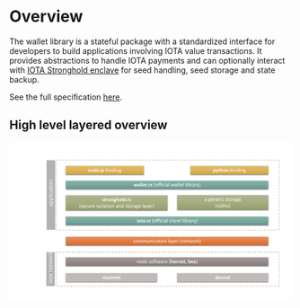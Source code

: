# Overview

The wallet library is a stateful package with a standardized interface for developers to build applications involving IOTA value transactions. It provides abstractions to handle IOTA payments and can optionally interact with [IOTA Stronghold enclave](https://github.com/iotaledger/stronghold.rs/) for seed handling, seed storage and state backup. 

See the full specification [here](https://github.com/iotaledger/wallet.rs/blob/master/specs/wallet-ENGINEERING-SPEC-0000.md).

## High level layered overview
![iota layers overview](../../static/img/overview/iota_layers_overview.svg)